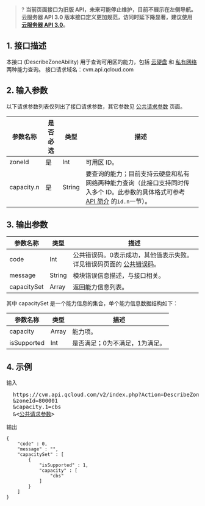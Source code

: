 >? **当前页面接口为旧版 API，未来可能停止维护，目前不展示在左侧导航。云服务器 API 3.0 版本接口定义更加规范，访问时延下降显著，建议使用 <a href="https://cloud.tencent.com/document/api/213/15689" target="_blank">云服务器 API 3.0</a>。**
>

## 1. 接口描述
本接口 (DescribeZoneAbility) 用于查询可用区的能力，包括 [云硬盘](https://cloud.tencent.com/document/product/213/4953) 和 [私有网络](https://cloud.tencent.com/document/product/215/20046) 两种能力查询。
接口请求域名：cvm.api.qcloud.com


## 2. 输入参数

以下请求参数列表仅列出了接口请求参数，其它参数见 [公共请求参数](https://cloud.tencent.com/document/api/213/6976) 页面。
 
| 参数名称 | 是否必选  | 类型 | 描述 |
|---------|---------|---------|---------|
| zoneId| 是| Int| 可用区 ID。
| capacity.n| 是| String| 要查询的能力；目前支持云硬盘和私有网络两种能力查询（此接口支持同时传入多个 ID。此参数的具体格式可参考 [API 简介](https://cloud.tencent.com/document/api/213/568) 的`id.n`一节）。


## 3. 输出参数
 
| 参数名称 | 类型 | 描述 |
|---------|---------|---------|
| code | Int | 公共错误码。0表示成功，其他值表示失败。详见错误码页面的 [公共错误码](https://cloud.tencent.com/document/product/377/8946#.E5.85.AC.E5.85.B1.E9.94.99.E8.AF.AF.E7.A0.81)。|
| message | String | 模块错误信息描述，与接口相关。|
| capacitySet| Array| 返回能力信息列表。|


其中 capacitySet 是一个能力信息的集合，单个能力信息数据结构如下：

| 参数名称 | 类型 | 描述 |
|---------|---------|---------|
| capacity| Array| 能力项。
| isSupported| Int| 是否满足；0为不满足，1为满足。

## 4. 示例
 
输入

<pre>
  https://cvm.api.qcloud.com/v2/index.php?Action=DescribeZoneAbility
  &zoneId=800001
  &capacity.1=cbs
  &<<a href="https://cloud.tencent.com/document/api/213/6976">公共请求参数</a>>
</pre>

输出

```
{
    "code" : 0,
    "message" : "",
    "capacitySet" : [
        {
            "isSupported" : 1,
            "capacity" : [
                "cbs"
            ]
        }
    ]
}
```





